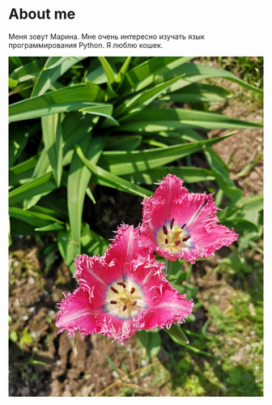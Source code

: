 # About me
Меня зовут Марина. 
Мне очень интересно изучать язык программирования Python.
Я люблю кошек.

![foto](img.jpeg)